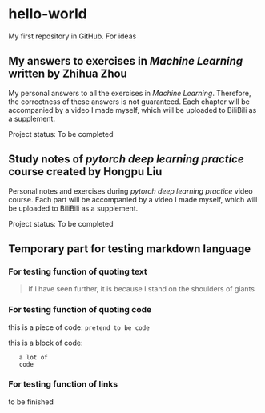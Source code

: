 # hello-world
My first repository in GitHub. For ideas

## My answers to exercises in *Machine Learning* written by Zhihua Zhou
  My personal answers to all the exercises in *Machine Learning*. Therefore, the correctness of these answers is not guaranteed. Each chapter will be accompanied by a video I made myself, which will be uploaded to BiliBili as a supplement.
  
  Project status: To be completed

## Study notes of *pytorch deep learning practice* course created by Hongpu Liu
  Personal notes and exercises during *pytorch deep learning practice* video course. Each part will be accompanied by a video I made myself, which will be uploaded to BiliBili as a supplement.
  
  Project status: To be completed

## Temporary part for testing markdown language
### For testing function of **quoting text**
> If I have seen further, it is because I stand on the shoulders of giants

### For testing function of **quoting code**
this is a piece of code: `pretend to be code`

this is a block of code:
```pretend to be
   a lot of
   code
```

### For testing function of **links**

to be finished
